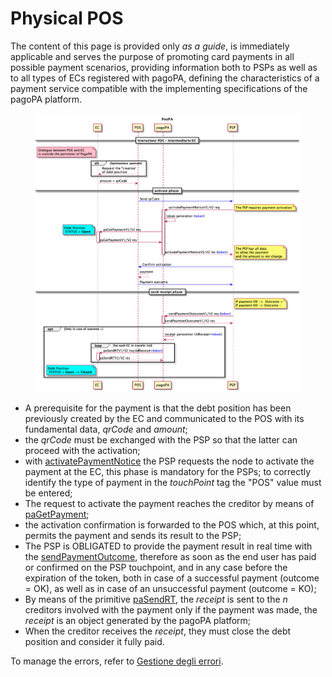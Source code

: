 # Physical POS

The content of this page is provided only _as a guide_, is immediately applicable and serves the purpose of promoting card payments in all possible payment scenarios, providing information both to PSPs as well as to all types of ECs registered with pagoPA, defining the characteristics of a payment service compatible with the implementing specifications of the pagoPA platform.

<figure><img src="../.gitbook/assets/posFisiciModelloUnico.png" alt=""><figcaption></figcaption></figure>

* A prerequisite for the payment is that the debt position has been previously created by the EC and communicated to the POS with its fundamental data, _qrCode_ and _amount_;
* the _qrCode_ must be exchanged with the PSP so that the latter can proceed with the activation;
* with [activatePaymentNotice](primitive.md#activatepaymentnotice) the PSP requests the node to activate the payment at the EC, this phase is mandatory for the PSPs; to correctly identify the type of payment in the _touchPoint_ tag the "POS" value must be entered;
* The request to activate the payment reaches the creditor by means of [paGetPayment](primitive.md#pagetpayment);
* the activation confirmation is forwarded to the POS which, at this point, permits the payment and sends its result to the PSP;
* The PSP is OBLIGATED to provide the payment result in real time with the [sendPaymentOutcome](primitive.md#sendpaymentoutcome), therefore as soon as the end user has paid or confirmed on the PSP touchpoint, and in any case before the expiration of the token, both in case of a successful payment (outcome = OK), as well as in case of an unsuccessful payment (outcome = KO);
* By means of the primitive [paSendRT](primitive.md#pasendrt), the _receipt_ is sent to the _n_ creditors involved with the payment only if the payment was made, the _receipt_ is an object generated by the pagoPA platform;
* When the creditor receives the _receipt_, they must close the debt position and consider it fully paid.

To manage the errors, refer to [Gestione degli errori](https://app.gitbook.com/o/KXYtsf32WSKm6ga638R3/s/mU2qgiLV1G3m9z1VjAOc/ "mention").
